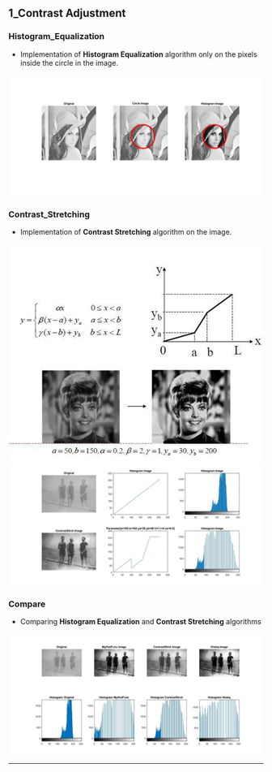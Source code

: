 ## 1_Contrast Adjustment

### Histogram_Equalization
- Implementation of **Histogram Equalization** algorithm only on the pixels inside the circle in the image.

![picture 1](/1_Contrast_Adjustment/Pic1.jpg)

### Contrast_Stretching
- Implementation of **Contrast Stretching** algorithm on the image.

![picture 2A](/1_Contrast_Adjustment/Pic2_A.jpg)
![picture 2B](/1_Contrast_Adjustment/Pic2_B.jpg)

### Compare
- Comparing **Histogram Equalization** and **Contrast Stretching** algorithms

![picture 3](/1_Contrast_Adjustment/Pic3.jpg)

---
